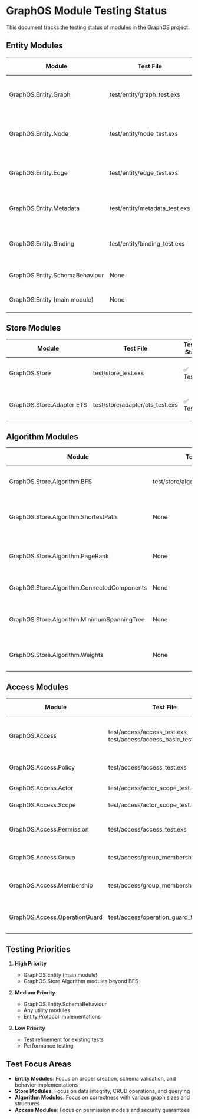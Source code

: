 # GraphOS Module Testing Status

This document tracks the testing status of modules in the GraphOS project.

## Entity Modules

| Module | Test File | Testing Status | Testing Keywords |
|--------|-----------|----------------|-----------------|
| GraphOS.Entity.Graph | test/entity/graph_test.exs | ✅ Tested | Creating graphs, schema validation, behavior callbacks, custom implementations |
| GraphOS.Entity.Node | test/entity/node_test.exs | ✅ Tested | Creating nodes, custom node types, schema validation, data_schema implementation |
| GraphOS.Entity.Edge | test/entity/edge_test.exs | ✅ Tested | Creating edges, binding constraints, schema validation, data_schema implementation |
| GraphOS.Entity.Metadata | test/entity/metadata_test.exs | ✅ Tested | Schema validation, deleted? function, manual metadata handling |
| GraphOS.Entity.Binding | test/entity/binding_test.exs | ✅ Tested | Creating bindings, allowed? function, included?/excluded? functions, validate! function |
| GraphOS.Entity.SchemaBehaviour | None | ❌ Not Tested | Should test implementations of callbacks |
| GraphOS.Entity (main module) | None | ❌ Not Tested | from_module_opts/1, get_type/1, generate_id/0 |

## Store Modules

| Module | Test File | Testing Status | Testing Keywords |
|--------|-----------|----------------|-----------------|
| GraphOS.Store | test/store_test.exs | ✅ Tested | Basic CRUD operations, transactions, queries |
| GraphOS.Store.Adapter.ETS | test/store/adapter/ets_test.exs | ✅ Tested | Initialization, CRUD operations, querying |

## Algorithm Modules

| Module | Test File | Testing Status | Testing Keywords |
|--------|-----------|----------------|-----------------|
| GraphOS.Store.Algorithm.BFS | test/store/algorithm/bfs_test.exs | ✅ Tested | Path traversal, options, filtering |
| GraphOS.Store.Algorithm.ShortestPath | None | ❌ Not Tested | Path finding, edge weights, disconnected graphs |
| GraphOS.Store.Algorithm.PageRank | None | ❌ Not Tested | Ranking nodes, convergence, damping factor |
| GraphOS.Store.Algorithm.ConnectedComponents | None | ❌ Not Tested | Component identification, large graphs |
| GraphOS.Store.Algorithm.MinimumSpanningTree | None | ❌ Not Tested | Tree building, edge weights, disconnected graphs |
| GraphOS.Store.Algorithm.Weights | None | ❌ Not Tested | Weight calculations, property mapping |

## Access Modules

| Module | Test File | Testing Status | Testing Keywords |
|--------|-----------|----------------|-----------------|
| GraphOS.Access | test/access/access_test.exs, test/access/access_basic_test.exs | ✅ Tested | High-level API, policy creation, permission checks |
| GraphOS.Access.Policy | test/access/access_test.exs | ✅ Tested | Creation, retrieval, management |
| GraphOS.Access.Actor | test/access/actor_scope_test.exs | ✅ Tested | Creation, validation |
| GraphOS.Access.Scope | test/access/actor_scope_test.exs | ✅ Tested | Creation, validation |
| GraphOS.Access.Permission | test/access/access_test.exs | ✅ Tested | Permission grants, permission checks |
| GraphOS.Access.Group | test/access/group_membership_test.exs | ✅ Tested | Group management, membership |
| GraphOS.Access.Membership | test/access/group_membership_test.exs | ✅ Tested | Member operations, group relationships |
| GraphOS.Access.OperationGuard | test/access/operation_guard_test.exs | ✅ Tested | Permission enforcement, access control |

## Testing Priorities

1. **High Priority**
   - GraphOS.Entity (main module)
   - GraphOS.Store.Algorithm modules beyond BFS

2. **Medium Priority**
   - GraphOS.Entity.SchemaBehaviour
   - Any utility modules
   - Entity.Protocol implementations

3. **Low Priority**
   - Test refinement for existing tests
   - Performance testing

## Test Focus Areas

- **Entity Modules**: Focus on proper creation, schema validation, and behavior implementations
- **Store Modules**: Focus on data integrity, CRUD operations, and querying
- **Algorithm Modules**: Focus on correctness with various graph sizes and structures
- **Access Modules**: Focus on permission models and security guarantees
